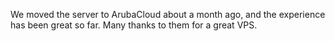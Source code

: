 We moved the server to ArubaCloud about a month ago, and the experience has been great so far. Many thanks to them for a great VPS.
